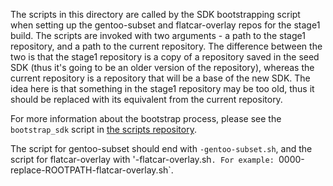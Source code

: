 The scripts in this directory are called by the SDK bootstrapping
script when setting up the gentoo-subset and flatcar-overlay repos for
the stage1 build. The scripts are invoked with two arguments - a path
to the stage1 repository, and a path to the current repository. The
difference between the two is that the stage1 repository is a copy of
a repository saved in the seed SDK (thus it's going to be an older
version of the repository), whereas the current repository is a
repository that will be a base of the new SDK. The idea here is that
something in the stage1 repository may be too old, thus it should be
replaced with its equivalent from the current repository.

For more information about the bootstrap process, please see the
`bootstrap_sdk` script in [the scripts
repository](https://github.com/flatcar/scripts).

The script for gentoo-subset should end with `-gentoo-subset.sh`,
and the script for flatcar-overlay with '-flatcar-overlay.sh`. For
example: `0000-replace-ROOTPATH-flatcar-overlay.sh`.
